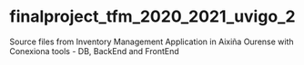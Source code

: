 # finalproject_tfm_2020_2021_uvigo_2
 Source files from Inventory Management Application in Aixiña Ourense with Conexiona tools - DB, BackEnd and FrontEnd
